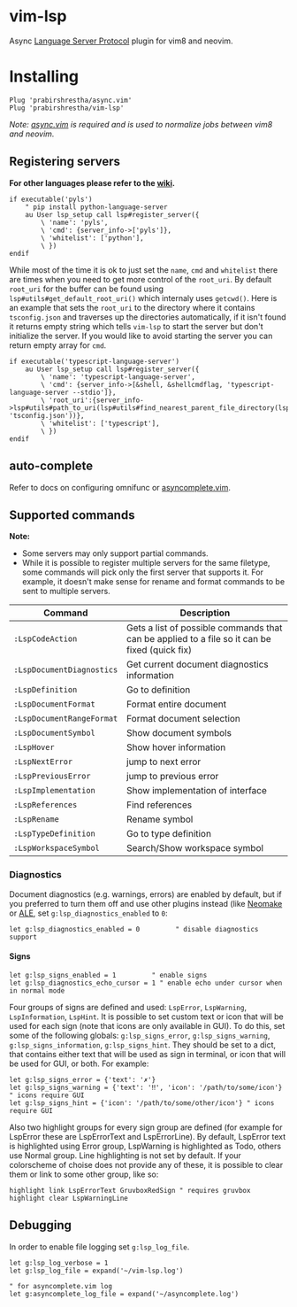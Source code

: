 # vim-lsp

Async [Language Server Protocol](https://github.com/Microsoft/language-server-protocol) plugin for vim8 and neovim.

# Installing

```viml
Plug 'prabirshrestha/async.vim'
Plug 'prabirshrestha/vim-lsp'
```

_Note: [async.vim](https://github.com/prabirshrestha/async.vim) is required and is used to normalize jobs between vim8 and neovim._

## Registering servers

**For other languages please refer to the [wiki](https://github.com/prabirshrestha/vim-lsp/wiki/Servers).**

```viml
if executable('pyls')
    " pip install python-language-server
    au User lsp_setup call lsp#register_server({
        \ 'name': 'pyls',
        \ 'cmd': {server_info->['pyls']},
        \ 'whitelist': ['python'],
        \ })
endif
```

While most of the time it is ok to just set the `name`, `cmd` and `whitelist` there are times when you need to get more control of the `root_uri`. By default `root_uri` for the buffer can be found using `lsp#utils#get_default_root_uri()` which internaly uses `getcwd()`. Here is an example that sets the `root_uri` to the directory where it contains `tsconfig.json` and traverses up the directories automatically, if it isn't found it returns empty string which tells `vim-lsp` to start the server but don't initialize the server. If you would like to avoid starting the server you can return empty array for `cmd`.

```vim
if executable('typescript-language-server')
    au User lsp_setup call lsp#register_server({
        \ 'name': 'typescript-language-server',
        \ 'cmd': {server_info->[&shell, &shellcmdflag, 'typescript-language-server --stdio']},
        \ 'root_uri':{server_info->lsp#utils#path_to_uri(lsp#utils#find_nearest_parent_file_directory(lsp#utils#get_buffer_path(), 'tsconfig.json'))},
        \ 'whitelist': ['typescript'],
        \ })
endif
```

## auto-complete

Refer to docs on configuring omnifunc or [asyncomplete.vim](https://github.com/prabirshrestha/asyncomplete.vim).

## Supported commands

**Note:**
* Some servers may only support partial commands.
* While it is possible to register multiple servers for the same filetype, some commands will pick only the first server that supports it. For example, it doesn't make sense for rename and format commands to be sent to multiple servers.

| Command | Description|
|--|--|
|`:LspCodeAction`| Gets a list of possible commands that can be applied to a file so it can be fixed (quick fix) |
|`:LspDocumentDiagnostics`| Get current document diagnostics information |
|`:LspDefinition`| Go to definition |
|`:LspDocumentFormat`| Format entire document |
|`:LspDocumentRangeFormat`| Format document selection |
|`:LspDocumentSymbol`| Show document symbols |
|`:LspHover`| Show hover information |
|`:LspNextError`| jump to next error |
|`:LspPreviousError`| jump to previous error |
|`:LspImplementation` | Show implementation of interface |
|`:LspReferences`| Find references |
|`:LspRename`| Rename symbol |
|`:LspTypeDefinition`| Go to type definition |
|`:LspWorkspaceSymbol`| Search/Show workspace symbol |

### Diagnostics

Document diagnostics (e.g. warnings, errors) are enabled by default, but if you
preferred to turn them off and use other plugins instead (like
[Neomake](https://github.com/neomake/neomake) or
[ALE](https://github.com/neomake/neomake), set `g:lsp_diagnostics_enabled` to
`0`:

```viml
let g:lsp_diagnostics_enabled = 0         " disable diagnostics support
```

#### Signs

```viml
let g:lsp_signs_enabled = 1         " enable signs
let g:lsp_diagnostics_echo_cursor = 1 " enable echo under cursor when in normal mode
```

Four groups of signs are defined and used: `LspError`, `LspWarning`, `LspInformation`, `LspHint`. It is possible to set custom text or icon that will be used for each sign (note that icons are only available in GUI). To do this, set some of the following globals: `g:lsp_signs_error`, `g:lsp_signs_warning`, `g:lsp_signs_information`, `g:lsp_signs_hint`. They should be set to a dict, that contains either text that will be used as sign in terminal, or icon that will be used for GUI, or both. For example:

```viml
let g:lsp_signs_error = {'text': '✗'}
let g:lsp_signs_warning = {'text': '‼', 'icon': '/path/to/some/icon'} " icons require GUI
let g:lsp_signs_hint = {'icon': '/path/to/some/other/icon'} " icons require GUI
```

Also two highlight groups for every sign group are defined (for example for LspError these are LspErrorText and LspErrorLine). By default, LspError text is highlighted using Error group, LspWarning is highlighted as Todo, others use Normal group. Line highlighting is not set by default. If your colorscheme of choise does not provide any of these, it is possible to clear them or link to some other group, like so:

```viml
highlight link LspErrorText GruvboxRedSign " requires gruvbox
highlight clear LspWarningLine
```

## Debugging

In order to enable file logging set `g:lsp_log_file`.

```vim
let g:lsp_log_verbose = 1
let g:lsp_log_file = expand('~/vim-lsp.log')

" for asyncomplete.vim log
let g:asyncomplete_log_file = expand('~/asyncomplete.log')
```
